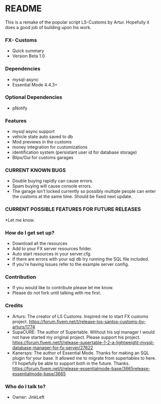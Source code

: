 # README #
This is a remake of the popular script LS-Customs by Artur. Hopefully it does a good job of building upon his work.

### FX- Customs ###

* Quick summary
* Version Beta 1.0

### Dependencies ###
* mysql-async
* Essential Mode 4.4.3+


### Optional Dependencies ###
* pNotify

### Features ###
* mysql async support
* vehicle state auto saved to db
* Mod previews in the customs 
* money integration for customizations
* identification system (persistant user id for database storage)
* Blips/Gui for customs garages

### CURRENT KNOWN BUGS ###
* Double buying rapidly can cause errors.
* Spam buying will cause console errors.
* The garage isn't locked currently so possibly multiple people can enter the customs at the same time. Should be fixed next update.


### CURRENT POSSIBLE FEATURES FOR FUTURE RELEASES ###
*Let me know.

### How do I get set up? ###
* Download all the resources
* Add to your FX server resources folder.
* Auto start resources in your server.cfg.
* If there are errors with your sql db try running the SQL file included.
* If you're having issues refer to the example server config.


### Contribution ###
* If you would like to contribute please let me know.
* Please do not fork until talking with me first.

### Credits ###
* Arturs: The creator of LS Customs. Inspired me to start FX customs project. https://forum.fivem.net/t/release-los-santos-customs-by-arturs/1774
* SupaCURE: The author of Supertable. Without his sql manager I would not have started my original project. Please support his project. https://forum.fivem.net/t/release-supertable-1-2-a-lightweight-mysql-database-manager-for-fx-server/27622
* Kanersps: The author of Essential Mode. Thanks for making an SQL plugin for your base. It allowed me to migrate from supertables to here. I'll hopefully be able to support both in the future. Thanks. https://forum.fivem.net/t/release-essentialmode-base/3665release-essentialmode-base/3665


### Who do I talk to? ###
* Owner: JinkLeft
